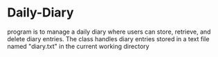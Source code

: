 # Daily-Diary

program is to manage a daily diary where users can store, retrieve, and delete diary entries. The class handles diary entries stored in a text file named "diary.txt" in the current working directory

